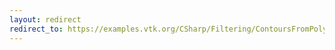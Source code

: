 ```yaml
---
layout: redirect
redirect_to: https://examples.vtk.org/CSharp/Filtering/ContoursFromPolyData/
---
```

